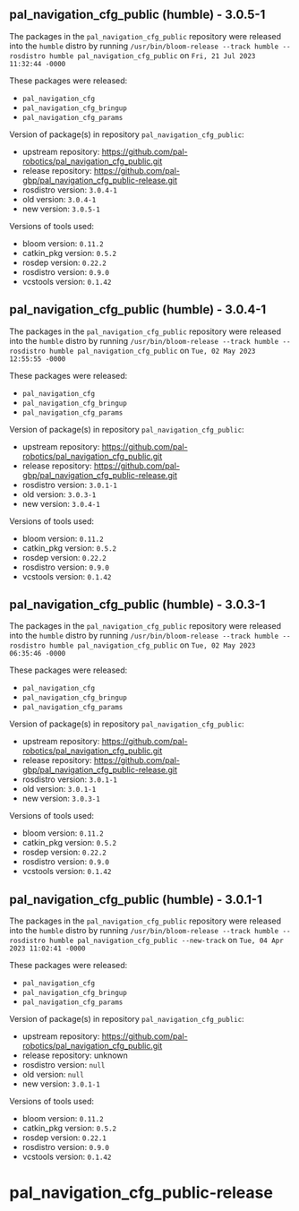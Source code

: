 ## pal_navigation_cfg_public (humble) - 3.0.5-1

The packages in the `pal_navigation_cfg_public` repository were released into the `humble` distro by running `/usr/bin/bloom-release --track humble --rosdistro humble pal_navigation_cfg_public` on `Fri, 21 Jul 2023 11:32:44 -0000`

These packages were released:
- `pal_navigation_cfg`
- `pal_navigation_cfg_bringup`
- `pal_navigation_cfg_params`

Version of package(s) in repository `pal_navigation_cfg_public`:

- upstream repository: https://github.com/pal-robotics/pal_navigation_cfg_public.git
- release repository: https://github.com/pal-gbp/pal_navigation_cfg_public-release.git
- rosdistro version: `3.0.4-1`
- old version: `3.0.4-1`
- new version: `3.0.5-1`

Versions of tools used:

- bloom version: `0.11.2`
- catkin_pkg version: `0.5.2`
- rosdep version: `0.22.2`
- rosdistro version: `0.9.0`
- vcstools version: `0.1.42`


## pal_navigation_cfg_public (humble) - 3.0.4-1

The packages in the `pal_navigation_cfg_public` repository were released into the `humble` distro by running `/usr/bin/bloom-release --track humble --rosdistro humble pal_navigation_cfg_public` on `Tue, 02 May 2023 12:55:55 -0000`

These packages were released:
- `pal_navigation_cfg`
- `pal_navigation_cfg_bringup`
- `pal_navigation_cfg_params`

Version of package(s) in repository `pal_navigation_cfg_public`:

- upstream repository: https://github.com/pal-robotics/pal_navigation_cfg_public.git
- release repository: https://github.com/pal-gbp/pal_navigation_cfg_public-release.git
- rosdistro version: `3.0.1-1`
- old version: `3.0.3-1`
- new version: `3.0.4-1`

Versions of tools used:

- bloom version: `0.11.2`
- catkin_pkg version: `0.5.2`
- rosdep version: `0.22.2`
- rosdistro version: `0.9.0`
- vcstools version: `0.1.42`


## pal_navigation_cfg_public (humble) - 3.0.3-1

The packages in the `pal_navigation_cfg_public` repository were released into the `humble` distro by running `/usr/bin/bloom-release --track humble --rosdistro humble pal_navigation_cfg_public` on `Tue, 02 May 2023 06:35:46 -0000`

These packages were released:
- `pal_navigation_cfg`
- `pal_navigation_cfg_bringup`
- `pal_navigation_cfg_params`

Version of package(s) in repository `pal_navigation_cfg_public`:

- upstream repository: https://github.com/pal-robotics/pal_navigation_cfg_public.git
- release repository: https://github.com/pal-gbp/pal_navigation_cfg_public-release.git
- rosdistro version: `3.0.1-1`
- old version: `3.0.1-1`
- new version: `3.0.3-1`

Versions of tools used:

- bloom version: `0.11.2`
- catkin_pkg version: `0.5.2`
- rosdep version: `0.22.2`
- rosdistro version: `0.9.0`
- vcstools version: `0.1.42`


## pal_navigation_cfg_public (humble) - 3.0.1-1

The packages in the `pal_navigation_cfg_public` repository were released into the `humble` distro by running `/usr/bin/bloom-release --track humble --rosdistro humble pal_navigation_cfg_public --new-track` on `Tue, 04 Apr 2023 11:02:41 -0000`

These packages were released:
- `pal_navigation_cfg`
- `pal_navigation_cfg_bringup`
- `pal_navigation_cfg_params`

Version of package(s) in repository `pal_navigation_cfg_public`:

- upstream repository: https://github.com/pal-robotics/pal_navigation_cfg_public.git
- release repository: unknown
- rosdistro version: `null`
- old version: `null`
- new version: `3.0.1-1`

Versions of tools used:

- bloom version: `0.11.2`
- catkin_pkg version: `0.5.2`
- rosdep version: `0.22.1`
- rosdistro version: `0.9.0`
- vcstools version: `0.1.42`


# pal_navigation_cfg_public-release

